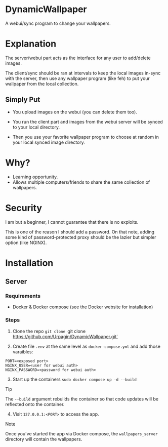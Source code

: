 # DynamicWallpaper
A webui/sync program to change your wallpapers.

# Explanation

The server/webui part acts as the interface for any user to add/delete images.

The client/sync should be ran at intervals to keep the local images in-sync with the server, then use any wallpaper program (like feh) to put your wallpaper from the local collection.

## Simply Put

- You upload images on the webui (you can delete them too).

- You run the client part and images from the webui server will be synced to your local directory.

- Then you use your favorite wallpaper program to choose at random in your local synced image directory.

# Why?

- Learning opportunity.
- Allows multiple computers/friends to share the same collection of wallpapers.

# Security
I am but a beginner, I cannot guarantee that there is no exploits.

This is one of the reason I should add a password. On that note, adding some kind of password-protected proxy should be the lazier but simpler option (like NGINX).

# Installation

## Server

### Requirements

- Docker & Docker compose (see the Docker website for installation)

### Steps

1. Clone the repo
    `git clone `git clone https://github.com/Urpagin/DynamicWallpaper.git`

2. Create file `.env` at the same level as `docker-compose.yml` and add those varaibles:
```env
PORT=<exposed port>
NGINX_USER=<user for webui auth>
NGINX_PASSWORD=<password for webui auth>
```

3. Start up the containers
   `sudo docker compose up -d --build` 
> [!TIP]  
> The `--build` argument rebuilds the container so that code updates will be reflected onto the container.

4. Visit `127.0.0.1:<PORT>` to access the app.
> [!NOTE]  
> Once you've started the app via Docker compose, the `wallpapers_server` directory will contain the wallpapers.
